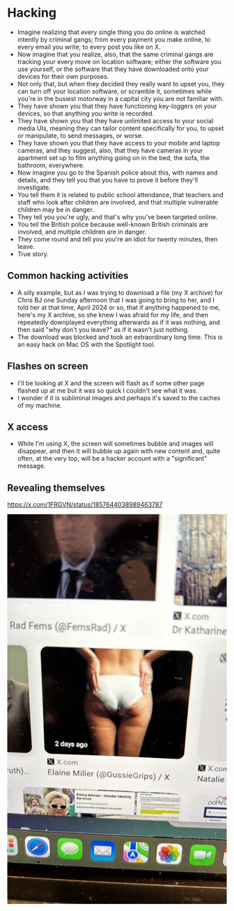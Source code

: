 # Hacking

- Imagine realizing that every single thing you do online is watched intently by criminal gangs; from every payment you make online, to every email you write, to every post you like on X.
- Now imagine that you realize, also, that the same criminal gangs are tracking your every move on location software; either the software you use yourself, or the software that they have downloaded onto your devices for their own purposes.
- Not only that, but when they decided they really want to upset you, they can turn off your location software, or scramble it, sometimes while you're in the busiest motorway in a capital city you are not familiar with.
- They have shown you that they have functioning key-loggers on your devices, so that anything you write is recorded.
- They have shown you that they have unlimited access to your social media UIs, meaning they can tailor content specifically for you, to upset or manipulate, to send messages, or worse.
- They have shown you that they have access to your mobile and laptop cameras, and they suggest, also, that they have cameras in your apartment set up to film anything going on in the bed, the sofa, the bathroom, everywhere.
- Now imagine you go to the Spanish police about this, with names and details, and they tell you that you have to prove it before they'll investigate.
- You tell them it is related to public school attendance, that teachers and staff who look after children are involved, and that multiple vulnerable children may be in danger.
- They tell you you're ugly, and that's why you've been targeted online.
- You tell the British police because well-known British criminals are involved, and multiple children are in danger.
- They come round and tell you you're an idiot for twenty minutes, then leave.
- True story.

## Common hacking activities

- A silly example, but as I was trying to download a file (my X archive) for Chris BJ one Sunday afternoon that I was going to bring to her, and I told her at that time, April 2024 or so, that if anything happened to me, here's my X archive, so she knew I was afraid for my life, and then repeatedly downplayed everything afterwards as if it was nothing, and then said "why don't you leave?" as if it wasn't just nothing.
- The download was blocked and took an extraordinary long time. This is an easy hack on Mac OS with the Spotlight tool.

## Flashes on screen

- I'll be looking at X and the screen will flash as if some other page flashed up at me but it was so quick I couldn't see what it was.
- I wonder if it is subliminal images and perhaps it's saved to the caches of my machine.

## X access

- While I'm using X, the screen will sometimes bubble and images will disappear, and then it will bubble up again with new content and, quite often, at the very top, will be a hacker account with a "significant" message.

## Revealing themselves

https://x.com/1FRGVN/status/1857644038989463787

![Me in my pants](../content/images/me-in-my-pants.JPG)
